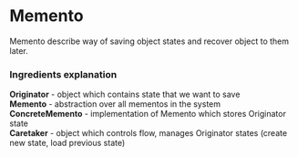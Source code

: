 # Memento
Memento describe way of saving object states and recover object to them later.

### Ingredients explanation
**Originator** - object which contains state that we want to save\
**Memento** - abstraction over all mementos in the system\
**ConcreteMemento** - implementation of Memento which stores Originator state\
**Caretaker** - object which controls flow, manages Originator states (create new state, load previous state)
